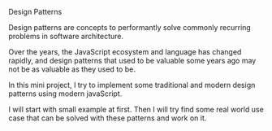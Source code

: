 Design Patterns

Design patterns are concepts to performantly solve commonly recurring problems in software architecture.

Over the years, the JavaScript ecosystem and language has changed rapidly, and design patterns that used to be valuable some years ago may not be as valuable as they used to be.

In this mini project, I try to implement some traditional and modern design patterns using modern javaScript.

I will start with small example at first. Then I will try find some real world use case that can be solved with these patterns and work on it.
